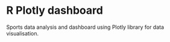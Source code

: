 # R Plotly dashboard
Sports data analysis and dashboard using Plotly library for data visualisation.
